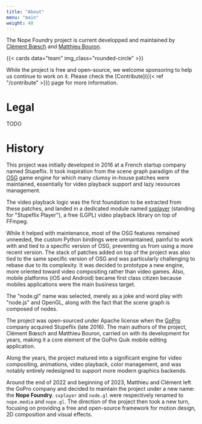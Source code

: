 ```yaml
---
title: "About"
menu: "main"
weight: 40
---
```


The Nope Foundry project is current developped and maintained by [Clément
Bœsch][cboesch] and [Matthieu Bouron][mbouron].

{{< cards data="team" img_class="rounded-circle" >}}

While the project is free and open-source, we welcome sponsoring to help us
continue to work on it. Please check the [Contribute]({{< ref "/contribute" >}})
page for more information.

[cboesch]: https://fosstodon.org/@bug
[mbouron]: https://fosstodon.org/@mbee

# Legal

TODO

# History

This project was initially developed in 2016 at a French startup company named
Stupeflix. It took inspiration from the scene graph paradigm of the [OSG] game
engine for which many clumsy in-house patches were maintained, essentially for
video playback support and lazy resources management.

The video playback logic was the first foundation to be extracted from these
patches, and landed in a dedicated module named [sxplayer] (standing for
"Stupeflix Player"), a free (LGPL) video playback library on top of FFmpeg.

While it helped with maintenance, most of the OSG features remained unneeded,
the custom Python bindings were unmaintained, painful to work with and tied to
a specific version of OSG, preventing us from using a more recent version. The
stack of patches added on top of the project was also tied to the same specific
version of OSG and was particularly challenging to rebase due to its complexity.
It was decided to prototype a new engine, more oriented toward video compositing
rather than video games. Also, mobile platforms (iOS and Android) became first
class citizen because mobiles applications were the main business target.

The "node.gl" name was selected, merely as a joke and word play with "node.js"
and OpenGL, along with the fact that the scene graph is composed of nodes.

The project was open-sourced under Apache license when the [GoPro] company
acquired Stupeflix (late 2016). The main authors of the project, Clément Bœsch
and Matthieu Bouron, carried on with its development for years, making it a core
element of the GoPro Quik mobile editing application.

Along the years, the project matured into a significant engine for video
compositing, animations, video playback, color management, and was notably
entirely redesigned to support more modern graphics backends.

Around the end of 2022 and beginning of 2023, Matthieu and Clément left the
GoPro company and decided to maintain the project under a new name: the **Nope
Foundry**. `sxplayer` and `node.gl` were respectively renamed to `nope.media`
and `nope.gl`. The direction of the project then took a new turn, focusing on
providing a free and open-source framework for motion design, 2D composition
and visual effects.

[OSG]: https://www.openscenegraph.com "Open Scene Graph"
[sxplayer]: https://github.com/gopro/sxplayer "sxplayer"
[GoPro]: https://gopro.com "GoPro"


